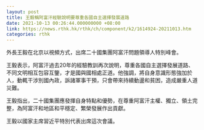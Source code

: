 ```yaml
---
layout: post
title: 王毅稱阿富汗經驗說明要尊重各國自主選擇發展道路
date: 2021-10-13 00:26:44.000000000 +08:00
link: https://news.rthk.hk/rthk/ch/component/k2/1614924-20211013.htm
categories: rthk
---
```


外長王毅在北京以視頻方式，出席二十國集團阿富汗問題領導人特別峰會。

王毅表示，阿富汗過去20年的經驗教訓再次說明，尊重各國自主選擇發展道路、不同文明相互包容互鑒，才是國與國相處正道。他強調，將自身意識形態強加於人，動輒干涉別國內政，訴諸軍事干預，只會帶來持續動盪和貧困，造成嚴重人道災難。

王毅指出，二十國集團應發揮自身特點和優勢，在尊重阿富汗主權、獨立、領土完整，為阿富汗和地區和平穩定、繁榮發展作出貢獻。

王毅以國家主席習近平特別代表出席這次會議。
